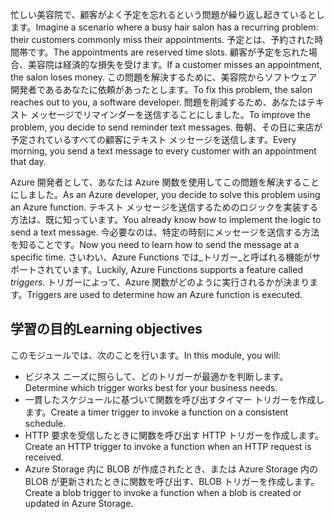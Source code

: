 <span data-ttu-id="44e2b-101">忙しい美容院で、顧客がよく予定を忘れるという問題が繰り返し起きているとします。</span><span class="sxs-lookup"><span data-stu-id="44e2b-101">Imagine a scenario where a busy hair salon has a recurring problem: their customers commonly miss their appointments.</span></span> <span data-ttu-id="44e2b-102">予定とは、予約された時間帯です。</span><span class="sxs-lookup"><span data-stu-id="44e2b-102">The appointments are reserved time slots.</span></span> <span data-ttu-id="44e2b-103">顧客が予定を忘れた場合、美容院は経済的な損失を受けます。</span><span class="sxs-lookup"><span data-stu-id="44e2b-103">If a customer misses an appointment, the salon loses money.</span></span> <span data-ttu-id="44e2b-104">この問題を解決するために、美容院からソフトウェア開発者であるあなたに依頼があったとします。</span><span class="sxs-lookup"><span data-stu-id="44e2b-104">To fix this problem, the salon reaches out to you, a software developer.</span></span> <span data-ttu-id="44e2b-105">問題を削減するため、あなたはテキスト メッセージでリマインダーを送信することにしました。</span><span class="sxs-lookup"><span data-stu-id="44e2b-105">To improve the problem, you decide to send reminder text messages.</span></span> <span data-ttu-id="44e2b-106">毎朝、その日に来店が予定されているすべての顧客にテキスト メッセージを送信します。</span><span class="sxs-lookup"><span data-stu-id="44e2b-106">Every morning, you send a text message to every customer with an appointment that day.</span></span>

<span data-ttu-id="44e2b-107">Azure 開発者として、あなたは Azure 関数を使用してこの問題を解決することにしました。</span><span class="sxs-lookup"><span data-stu-id="44e2b-107">As an Azure developer, you decide to solve this problem using an Azure function.</span></span> <span data-ttu-id="44e2b-108">テキスト メッセージを送信するためのロジックを実装する方法は、既に知っています。</span><span class="sxs-lookup"><span data-stu-id="44e2b-108">You already know how to implement the logic to send a text message.</span></span> <span data-ttu-id="44e2b-109">今必要なのは、特定の時刻にメッセージを送信する方法を知ることです。</span><span class="sxs-lookup"><span data-stu-id="44e2b-109">Now you need to learn how to send the message at a specific time.</span></span> <span data-ttu-id="44e2b-110">さいわい、Azure Functions では_トリガー_と呼ばれる機能がサポートされています。</span><span class="sxs-lookup"><span data-stu-id="44e2b-110">Luckily, Azure Functions supports a feature called _triggers_.</span></span> <span data-ttu-id="44e2b-111">トリガーによって、Azure 関数がどのように実行されるかが決まります。</span><span class="sxs-lookup"><span data-stu-id="44e2b-111">Triggers are used to determine how an Azure function is executed.</span></span>

## <a name="learning-objectives"></a><span data-ttu-id="44e2b-112">学習の目的</span><span class="sxs-lookup"><span data-stu-id="44e2b-112">Learning objectives</span></span>
<span data-ttu-id="44e2b-113">このモジュールでは、次のことを行います。</span><span class="sxs-lookup"><span data-stu-id="44e2b-113">In this module, you will:</span></span>

- <span data-ttu-id="44e2b-114">ビジネス ニーズに照らして、どのトリガーが最適かを判断します。</span><span class="sxs-lookup"><span data-stu-id="44e2b-114">Determine which trigger works best for your business needs.</span></span>
- <span data-ttu-id="44e2b-115">一貫したスケジュールに基づいて関数を呼び出すタイマー トリガーを作成します。</span><span class="sxs-lookup"><span data-stu-id="44e2b-115">Create a timer trigger to invoke a function on a consistent schedule.</span></span>
- <span data-ttu-id="44e2b-116">HTTP 要求を受信したときに関数を呼び出す HTTP トリガーを作成します。</span><span class="sxs-lookup"><span data-stu-id="44e2b-116">Create an HTTP trigger to invoke a function when an HTTP request is received.</span></span>
- <span data-ttu-id="44e2b-117">Azure Storage 内に BLOB が作成されたとき、または Azure Storage 内の BLOB が更新されたときに関数を呼び出す、BLOB トリガーを作成します。</span><span class="sxs-lookup"><span data-stu-id="44e2b-117">Create a blob trigger to invoke a function when a blob is created or updated in Azure Storage.</span></span>
